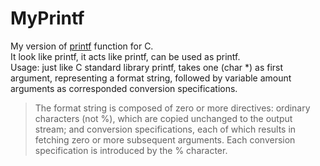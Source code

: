 # MyPrintf
My version of [printf](https://www.ibm.com/docs/en/i/7.1?topic=functions-printf-print-formatted-characters) function for C.\
It look like printf, it acts like printf, can be used as printf.\
Usage: just like C standard library printf, takes one (char *) as first argument, representing a format string, followed by variable amount arguments as corresponded conversion specifications.
>The format string is composed of zero or more directives: ordinary characters (not %), which are copied unchanged to the output
stream; and conversion specifications, each of which results in fetching zero or more subsequent arguments.  Each conversion
specification is introduced by the % character.
